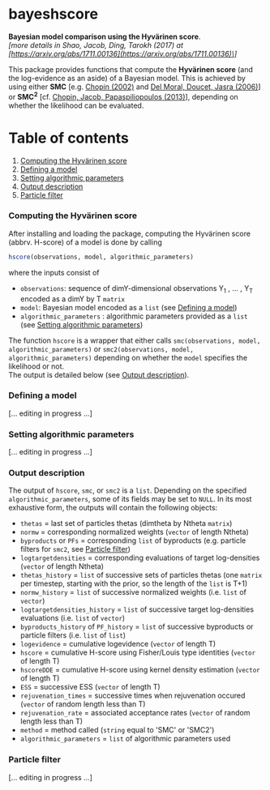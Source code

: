 # bayeshscore
**Bayesian model comparison using the Hyvärinen score**.  
*\[more details in Shao, Jacob, Ding, Tarokh (2017) at [https://arxiv.org/abs/1711.00136](https://arxiv.org/abs/1711.00136)\]*

This package provides functions that compute the **Hyvärinen score** (and the log-evidence as an aside) of a Bayesian model. This is achieved by using either **SMC** \[e.g. [Chopin (2002)](https://academic.oup.com/biomet/article-abstract/89/3/539/251804) and [Del Moral, Doucet, Jasra (2006)](http://onlinelibrary.wiley.com/doi/10.1111/j.1467-9868.2006.00553.x/abstract)\] or **SMC<sup>2</sup>** \[cf. [Chopin, Jacob, Papaspiliopoulos (2013)](http://onlinelibrary.wiley.com/doi/10.1111/j.1467-9868.2012.01046.x/abstract)\], depending on whether the likelihood can be evaluated.

# Table of contents
1. [Computing the Hyvärinen score](#howto_hscore)
2. [Defining a model](#howto_model)
3. [Setting algorithmic parameters](#howto_algoparam)
4. [Output description](#output)
5. [Particle filter](#particlefilter)

### <a name="howto_hscore"></a> Computing the Hyvärinen score

After installing and loading the package, computing the Hyvärinen score (abbrv. H-score) of a model is done by calling
```R
hscore(observations, model, algorithmic_parameters)
```
where the inputs consist of
* `observations`: sequence of dimY-dimensional observations Y<sub>1</sub> , ... , Y<sub>T</sub> encoded as a dimY by T `matrix`
* `model`: Bayesian model encoded as a `list` (see [Defining a model](#howto_model))
* `algorithmic_parameters` : algorithmic parameters provided as a `list` (see [Setting algorithmic parameters](#howto_algoparam))

The function `hscore` is a wrapper that either calls `smc(observations, model, algorithmic_parameters)` or `smc2(observations, model, algorithmic_parameters)` depending on whether the `model` specifies the likelihood or not.  
The output is detailed below (see [Output description](#output)).

### <a name="howto_model"></a> Defining a model
\[... editing in progress ...\]

### <a name="howto_algoparam"></a> Setting algorithmic parameters
\[... editing in progress ...\]

### <a name="output"></a> Output description
The output of `hscore`, `smc`, or `smc2` is a `list`. Depending on the specified `algorithmic_parameters`, some of its fields may be set to `NULL`. In its most exhaustive form, the outputs will contain the following objects:
* `thetas` = last set of particles thetas (dimtheta by Ntheta `matrix`)
* `normw` = corresponding normalized weights (`vector` of length Ntheta)
* `byproducts` or `PFs` = corresponding `list` of byproducts (e.g. particle filters for `smc2`, see [Particle filter](#particlefilter))
* `logtargetdensities` = corresponding evaluations of target log-densities (`vector` of length Ntheta)
* `thetas_history` = `list` of successive sets of particles thetas (one `matrix` per timestep, starting with the prior, so the length of the `list` is T+1)
* `normw_history` = `list` of successive normalized weights (i.e. `list` of `vector`)
* `logtargetdensities_history` = `list` of successive target log-densities evaluations (i.e. `list` of `vector`)
* `byproducts_history` of `PF_history` = `list` of successive byproducts or particle filters (i.e. `list` of `list`)
* `logevidence` = cumulative logevidence (`vector` of length T)
* `hscore` = cumulative H-score using Fisher/Louis type identities (`vector` of length T)
* `hscoreDDE` = cumulative H-score using kernel density estimation (`vector` of length T)
* `ESS` = successive ESS (`vector` of length T)
* `rejuvenation_times` = successive times when rejuvenation occured (`vector` of random length less than T)
* `rejuvenation_rate` = associated acceptance rates (`vector` of random length less than T)
* `method` = method called (`string` equal to 'SMC' or 'SMC2')
* `algorithmic_parameters` = `list` of algorithmic parameters used

### <a name="particlefilter"></a> Particle filter
\[... editing in progress ...\]
